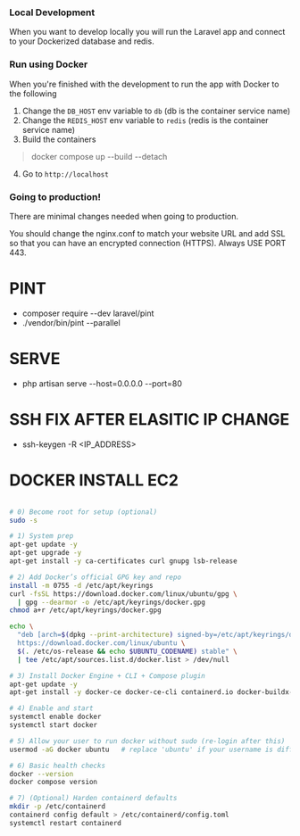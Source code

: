 ### Local Development
When you want to develop locally you will run the Laravel app and connect to your Dockerized database and redis.

### Run using Docker
When you're finished with the development to run the app with Docker to the following
1. Change the `DB_HOST` env variable to `db` (db is the container service name)
2. Change the `REDIS_HOST` env variable to `redis` (redis is the container service name)
3. Build the containers
> docker compose up --build --detach
4. Go to `http://localhost`

### Going to production!
There are minimal changes needed when going to production.

You should change the nginx.conf to match your website URL and add SSL so that you can have an encrypted connection (HTTPS). Always USE PORT 443.

# PINT
* composer require --dev laravel/pint
* ./vendor/bin/pint --parallel

# SERVE
* php artisan serve --host=0.0.0.0 --port=80

# SSH FIX AFTER ELASITIC IP CHANGE
* ssh-keygen -R <IP_ADDRESS>

# DOCKER INSTALL EC2
```bash

# 0) Become root for setup (optional)
sudo -s

# 1) System prep
apt-get update -y
apt-get upgrade -y
apt-get install -y ca-certificates curl gnupg lsb-release

# 2) Add Docker’s official GPG key and repo
install -m 0755 -d /etc/apt/keyrings
curl -fsSL https://download.docker.com/linux/ubuntu/gpg \
  | gpg --dearmor -o /etc/apt/keyrings/docker.gpg
chmod a+r /etc/apt/keyrings/docker.gpg

echo \
  "deb [arch=$(dpkg --print-architecture) signed-by=/etc/apt/keyrings/docker.gpg] \
  https://download.docker.com/linux/ubuntu \
  $(. /etc/os-release && echo $UBUNTU_CODENAME) stable" \
  | tee /etc/apt/sources.list.d/docker.list > /dev/null

# 3) Install Docker Engine + CLI + Compose plugin
apt-get update -y
apt-get install -y docker-ce docker-ce-cli containerd.io docker-buildx-plugin docker-compose-plugin

# 4) Enable and start
systemctl enable docker
systemctl start docker

# 5) Allow your user to run docker without sudo (re-login after this)
usermod -aG docker ubuntu   # replace 'ubuntu' if your username is different

# 6) Basic health checks
docker --version
docker compose version

# 7) (Optional) Harden containerd defaults
mkdir -p /etc/containerd
containerd config default > /etc/containerd/config.toml
systemctl restart containerd

```
